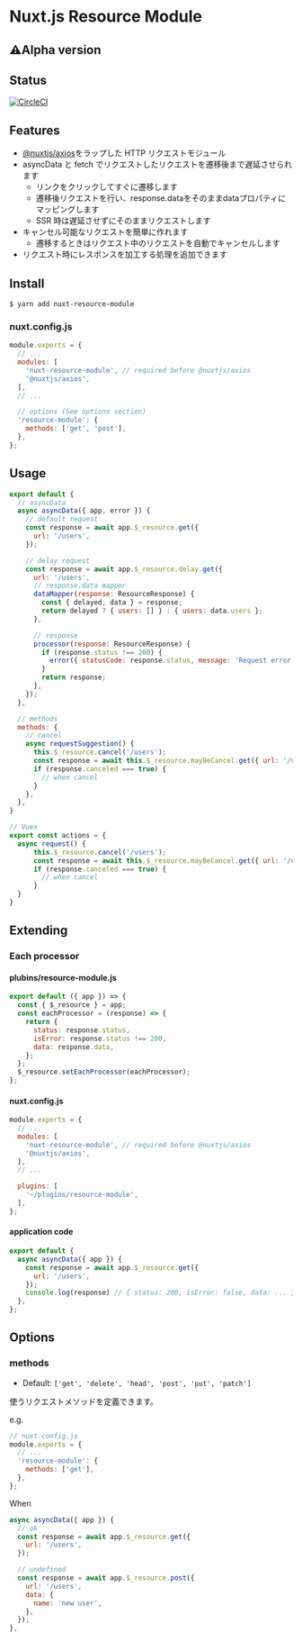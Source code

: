 # Nuxt.js Resource Module

## ⚠️Alpha version

## Status

[![CircleCI](https://circleci.com/gh/mya-ake/nuxt-resource-module/tree/master.svg?style=svg)](https://circleci.com/gh/mya-ake/nuxt-resource-module/tree/master)

## Features

- [@nuxtjs/axios](https://github.com/nuxt-community/axios-module)をラップした HTTP リクエストモジュール
- asyncData と fetch でリクエストしたリクエストを遷移後まで遅延させられます
  - リンクをクリックしてすぐに遷移します
  - 遷移後リクエストを行い、response.dataをそのままdataプロパティにマッピングします
  - SSR 時は遅延させずにそのままリクエストします
- キャンセル可能なリクエストを簡単に作れます
  - 遷移するときはリクエスト中のリクエストを自動でキャンセルします
- リクエスト時にレスポンスを加工する処理を追加できます

## Install

```
$ yarn add nuxt-resource-module
```

### nuxt.config.js

```JavaScript
module.exports = {
  // ...
  modules: [
    'nuxt-resource-module', // required before @nuxtjs/axios
    '@nuxtjs/axios',
  ],
  // ...

  // options (See options section)
  'resource-module': {
    methods: ['get', 'post'],
  },
};
```

## Usage

```JavaScript
export default {
  // asyncData
  async asyncData({ app, error }) {
    // default request
    const response = await app.$_resource.get({
      url: '/users',
    });

    // delay request
    const response = await app.$_resource.delay.get({
      url: '/users',
      // response.data mapper
      dataMapper(response: ResourceResponse) {
        const { delayed, data } = response;
        return delayed ? { users: [] } : { users: data.users };
      },

      // response 
      processor(response: ResourceResponse) {
        if (response.status !== 200) {
          error({ statusCode: response.status, message: 'Request error' })
        }
        return response;
      },
    });
  },

  // methods
  methods: {
    // cancel
    async requestSuggestion() {
      this.$_resource.cancel('/users');
      const response = await this.$_resource.mayBeCancel.get({ url: '/users' });
      if (response.canceled === true) {
        // when cancel
      }
    },
  },
}

// Vuex
export const actions = {
  async request() {
      this.$_resource.cancel('/users');
      const response = await this.$_resource.mayBeCancel.get({ url: '/users' });
      if (response.canceled === true) {
        // when cancel
      }
  }
}
```

## Extending


### Each processor

#### plubins/resource-module.js

```JavaScript
export default ({ app }) => {
  const { $_resource } = app;
  const eachProcessor = (response) => {
    return {
      status: response.status,
      isError: response.status !== 200,
      data: response.data,
    };
  };
  $_resource.setEachProcessor(eachProcessor);
};
```

#### nuxt.config.js
```JavaScript
module.exports = {
  // ...
  modules: [
    'nuxt-resource-module', // required before @nuxtjs/axios
    '@nuxtjs/axios',
  ],
  // ...

  plugins: [
    '~/plugins/resource-module',
  ],
};
```

#### application code
```JavaScript
export default {
  async asyncData({ app }) {
    const response = await app.$_resource.get({
      url: '/users',
    });
    console.log(response) // { status: 200, isError: false, data: ... }
  },
};
```



## Options

### methods

- Default: `['get', 'delete', 'head', 'post', 'put', 'patch']`

使うリクエストメソッドを定義できます。


e.g.

```JavaScript
// nuxt.config.js
module.exports = {
  // ...
  'resource-module': {
    methods: ['get'],
  },
};
```

When

```JavaScript
async asyncData({ app }) {
  // ok
  const response = await app.$_resource.get({
    url: '/users',
  });

  // undefined
  const response = await app.$_resource.post({
    url: '/users',
    data: {
      name: 'new user',
    },
  });
},
```